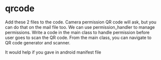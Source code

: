 # qrcode
Add these 2 files to the code.
Camera permission QR code will ask, but you can do that on the mail file too.
We can use permission_handler to manage permissions.
Write a code in the main class to handle permission before user goes to scan the QR code.
From the main class, you can navigate to QR code generator and scanner. 


It would help if you gave <uses-permission android:name="android.permission.CAMERA"  tools:ignore="PermissionImpliesUnsupportedChromeOsHardware" /> in android manifest file

